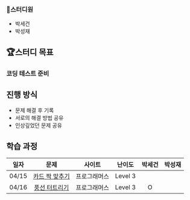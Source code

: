 ### 👶스터디원

- 박세건
- 박성재

## 🏆스터디 목표

### 코딩 테스트 준비

## 진행 방식

  - 문제 해결 후 기록
  - 서로의 해결 방법 공유
  - 인상깊었던 문제 공유

## 학습 과정

| 일자  |                                문제                                | 사이트 | 난이도 | 박세건 | 박성재 |
| ----- |   :---------------------------------------------------------------: | :----: | :----: | :----: | :----: | 
| 04/15 |  [카드 짝 맞추기](https://school.programmers.co.kr/learn/courses/30/lessons/72415)      |  프로그래머스    |   Level 3    |        |        |  
| 04/16 | [풍선 터트리기](https://school.programmers.co.kr/learn/courses/30/lessons/68646)      |  프로그래머스    |   Level 3    |   O    |        |  


